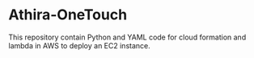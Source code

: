 # Athira-OneTouch
This repository contain Python and YAML code for cloud formation and lambda in AWS to deploy an EC2 instance. 
